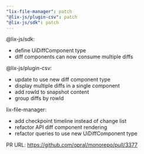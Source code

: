 ```yaml
---
"lix-file-manager": patch
"@lix-js/plugin-csv": patch
"@lix-js/sdk": patch
---
```


@lix-js/sdk:
- define UiDiffComponent type
- diff components can now consume multiple diffs

@lix-js/plugin-csv:
- update to use new diff component type
- display multiple diffs in a single component
- add rowId to snapshot content
- group diffs by rowId

lix-file-manager:
- add checkpoint timeline instead of change list
- refactor API diff component rendering
- refactor queries to use new UiDiffComponent type

PR URL:
https://github.com/opral/monorepo/pull/3377
